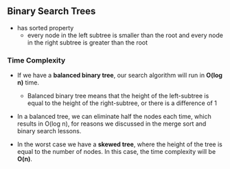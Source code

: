 ## Binary Search Trees

- has sorted property   
    - every node in the left subtree is smaller than the root and every node in the right subtree is greater than the root

### Time Complexity
- If we have a **balanced binary tree**, our search algorithm will run in **O(log n)** time. 
    - Balanced binary tree means that the height of the left-subtree is equal to the height of the right-subtree, or there is a difference of 1

- In a balanced tree, we can eliminate half the nodes each time, which results in 
O(log n), for reasons we discussed in the merge sort and binary search lessons.

- In the worst case we have a **skewed tree**, where the height of the tree is equal to the number of nodes. In this case, the time complexity will be **O(n)**.
